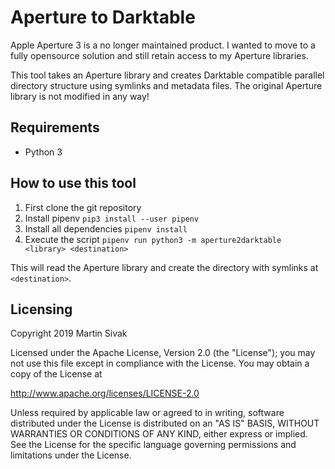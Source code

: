 # Aperture to Darktable

Apple Aperture 3 is a no longer maintained product. I wanted to move to a fully opensource solution and still retain access to my Aperture libraries.

This tool takes an Aperture library and creates Darktable compatible parallel directory structure using symlinks and metadata files. The original Aperture library is not modified in any way!

## Requirements

- Python 3

## How to use this tool

1. First clone the git repository
2. Install pipenv
   ```pip3 install --user pipenv```
3. Install all dependencies
   ```pipenv install```
4. Execute the script
   ```pipenv run python3 -m aperture2darktable <library> <destination>```

This will read the Aperture library <library> and create the directory with symlinks at `<destination>`.

## Licensing

Copyright 2019 Martin Sivak

Licensed under the Apache License, Version 2.0 (the "License");
you may not use this file except in compliance with the License.
You may obtain a copy of the License at

http://www.apache.org/licenses/LICENSE-2.0

Unless required by applicable law or agreed to in writing, software
distributed under the License is distributed on an "AS IS" BASIS,
WITHOUT WARRANTIES OR CONDITIONS OF ANY KIND, either express or implied.
See the License for the specific language governing permissions and
limitations under the License.

